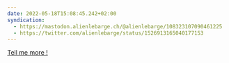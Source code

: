 ```yaml
---
date: 2022-05-18T15:08:45.242+02:00
syndication:
  - https://mastodon.alienlebarge.ch/@alienlebarge/108323107090461225
  - https://twitter.com/alienlebarge/status/1526913165040177153
---
```

[Tell me more !](https://twitter.com/daftpunk/status/1526910514097438720)
